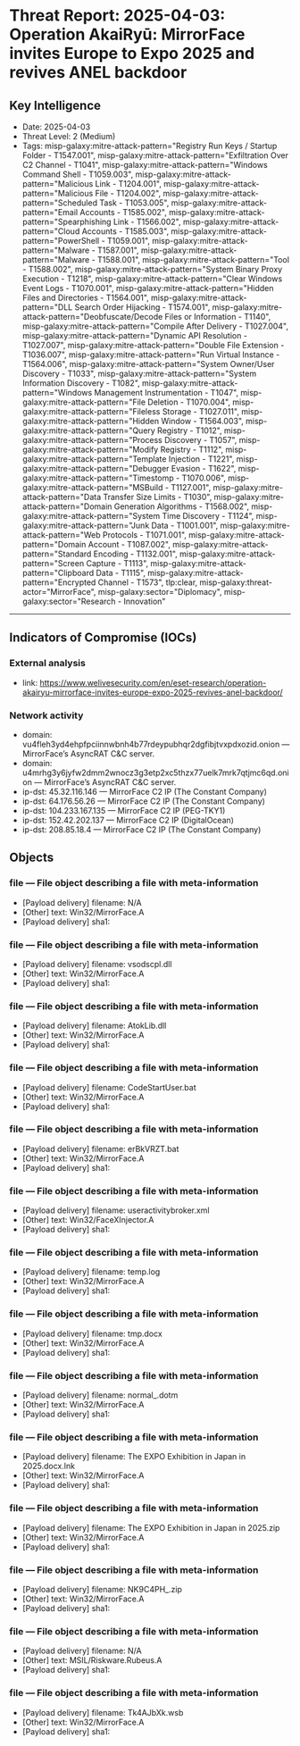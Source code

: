 # Threat Report: 2025-04-03: Operation AkaiRyū: MirrorFace invites Europe to Expo 2025 and revives ANEL backdoor


## Key Intelligence
* Date: 2025-04-03
* Threat Level: 2 (Medium)
* Tags: misp-galaxy:mitre-attack-pattern="Registry Run Keys / Startup Folder - T1547.001", misp-galaxy:mitre-attack-pattern="Exfiltration Over C2 Channel - T1041", misp-galaxy:mitre-attack-pattern="Windows Command Shell - T1059.003", misp-galaxy:mitre-attack-pattern="Malicious Link - T1204.001", misp-galaxy:mitre-attack-pattern="Malicious File - T1204.002", misp-galaxy:mitre-attack-pattern="Scheduled Task - T1053.005", misp-galaxy:mitre-attack-pattern="Email Accounts - T1585.002", misp-galaxy:mitre-attack-pattern="Spearphishing Link - T1566.002", misp-galaxy:mitre-attack-pattern="Cloud Accounts - T1585.003", misp-galaxy:mitre-attack-pattern="PowerShell - T1059.001", misp-galaxy:mitre-attack-pattern="Malware - T1587.001", misp-galaxy:mitre-attack-pattern="Malware - T1588.001", misp-galaxy:mitre-attack-pattern="Tool - T1588.002", misp-galaxy:mitre-attack-pattern="System Binary Proxy Execution - T1218", misp-galaxy:mitre-attack-pattern="Clear Windows Event Logs - T1070.001", misp-galaxy:mitre-attack-pattern="Hidden Files and Directories - T1564.001", misp-galaxy:mitre-attack-pattern="DLL Search Order Hijacking - T1574.001", misp-galaxy:mitre-attack-pattern="Deobfuscate/Decode Files or Information - T1140", misp-galaxy:mitre-attack-pattern="Compile After Delivery - T1027.004", misp-galaxy:mitre-attack-pattern="Dynamic API Resolution - T1027.007", misp-galaxy:mitre-attack-pattern="Double File Extension - T1036.007", misp-galaxy:mitre-attack-pattern="Run Virtual Instance - T1564.006", misp-galaxy:mitre-attack-pattern="System Owner/User Discovery - T1033", misp-galaxy:mitre-attack-pattern="System Information Discovery - T1082", misp-galaxy:mitre-attack-pattern="Windows Management Instrumentation - T1047", misp-galaxy:mitre-attack-pattern="File Deletion - T1070.004", misp-galaxy:mitre-attack-pattern="Fileless Storage - T1027.011", misp-galaxy:mitre-attack-pattern="Hidden Window - T1564.003", misp-galaxy:mitre-attack-pattern="Query Registry - T1012", misp-galaxy:mitre-attack-pattern="Process Discovery - T1057", misp-galaxy:mitre-attack-pattern="Modify Registry - T1112", misp-galaxy:mitre-attack-pattern="Template Injection - T1221", misp-galaxy:mitre-attack-pattern="Debugger Evasion - T1622", misp-galaxy:mitre-attack-pattern="Timestomp - T1070.006", misp-galaxy:mitre-attack-pattern="MSBuild - T1127.001", misp-galaxy:mitre-attack-pattern="Data Transfer Size Limits - T1030", misp-galaxy:mitre-attack-pattern="Domain Generation Algorithms - T1568.002", misp-galaxy:mitre-attack-pattern="System Time Discovery - T1124", misp-galaxy:mitre-attack-pattern="Junk Data - T1001.001", misp-galaxy:mitre-attack-pattern="Web Protocols - T1071.001", misp-galaxy:mitre-attack-pattern="Domain Account - T1087.002", misp-galaxy:mitre-attack-pattern="Standard Encoding - T1132.001", misp-galaxy:mitre-attack-pattern="Screen Capture - T1113", misp-galaxy:mitre-attack-pattern="Clipboard Data - T1115", misp-galaxy:mitre-attack-pattern="Encrypted Channel - T1573", tlp:clear, misp-galaxy:threat-actor="MirrorFace", misp-galaxy:sector="Diplomacy", misp-galaxy:sector="Research - Innovation"

---

## Indicators of Compromise (IOCs)
### External analysis
* link: https://www.welivesecurity.com/en/eset-research/operation-akairyu-mirrorface-invites-europe-expo-2025-revives-anel-backdoor/

### Network activity
* domain: vu4fleh3yd4ehpfpciinnwbnh4b77rdeypubhqr2dgfibjtvxpdxozid.onion — MirrorFace’s AsyncRAT C&C server.
* domain: u4mrhg3y6jyfw2dmm2wnocz3g3etp2xc5thzx77uelk7mrk7qtjmc6qd.onion — MirrorFace’s AsyncRAT C&C server.
* ip-dst: 45.32.116.146 — MirrorFace C2 IP (The Constant Company)
* ip-dst: 64.176.56.26 — MirrorFace C2 IP (The Constant Company)
* ip-dst: 104.233.167.135 — MirrorFace C2 IP (PEG-TKY1)
* ip-dst: 152.42.202.137 — MirrorFace C2 IP (DigitalOcean)
* ip-dst: 208.85.18.4 — MirrorFace C2 IP (The Constant Company)

## Objects
### file — File object describing a file with meta-information
* [Payload delivery] filename: N/A
* [Other] text: Win32/MirrorFace.A
* [Payload delivery] sha1: <sha1>

### file — File object describing a file with meta-information
* [Payload delivery] filename: vsodscpl.dll
* [Other] text: Win32/MirrorFace.A
* [Payload delivery] sha1: <sha1>

### file — File object describing a file with meta-information
* [Payload delivery] filename: AtokLib.dll
* [Other] text: Win32/MirrorFace.A
* [Payload delivery] sha1: <sha1>

### file — File object describing a file with meta-information
* [Payload delivery] filename: CodeStartUser.bat
* [Other] text: Win32/MirrorFace.A
* [Payload delivery] sha1: <sha1>

### file — File object describing a file with meta-information
* [Payload delivery] filename: erBkVRZT.bat
* [Other] text: Win32/MirrorFace.A
* [Payload delivery] sha1: <sha1>

### file — File object describing a file with meta-information
* [Payload delivery] filename: useractivitybroker.xml
* [Other] text: Win32/FaceXInjector.A
* [Payload delivery] sha1: <sha1>

### file — File object describing a file with meta-information
* [Payload delivery] filename: temp.log
* [Other] text: Win32/MirrorFace.A
* [Payload delivery] sha1: <sha1>

### file — File object describing a file with meta-information
* [Payload delivery] filename: tmp.docx
* [Other] text: Win32/MirrorFace.A
* [Payload delivery] sha1: <sha1>

### file — File object describing a file with meta-information
* [Payload delivery] filename: normal_.dotm
* [Other] text: Win32/MirrorFace.A
* [Payload delivery] sha1: <sha1>

### file — File object describing a file with meta-information
* [Payload delivery] filename: The EXPO Exhibition in Japan in 2025.docx.lnk
* [Other] text: Win32/MirrorFace.A
* [Payload delivery] sha1: <sha1>

### file — File object describing a file with meta-information
* [Payload delivery] filename: The EXPO Exhibition in Japan in 2025.zip
* [Other] text: Win32/MirrorFace.A
* [Payload delivery] sha1: <sha1>

### file — File object describing a file with meta-information
* [Payload delivery] filename: NK9C4PH_.zip
* [Other] text: Win32/MirrorFace.A
* [Payload delivery] sha1: <sha1>

### file — File object describing a file with meta-information
* [Payload delivery] filename: N/A
* [Other] text: MSIL/Riskware.Rubeus.A
* [Payload delivery] sha1: <sha1>

### file — File object describing a file with meta-information
* [Payload delivery] filename: Tk4AJbXk.wsb
* [Other] text: Win32/MirrorFace.A
* [Payload delivery] sha1: <sha1>
